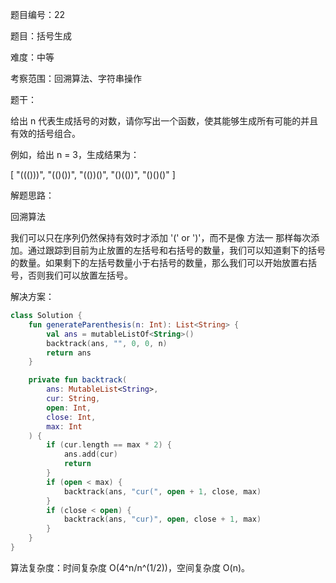 题目编号：22

题目：括号生成

难度：中等

考察范围：回溯算法、字符串操作

题干：

给出 n 代表生成括号的对数，请你写出一个函数，使其能够生成所有可能的并且有效的括号组合。

例如，给出 n = 3，生成结果为：

[
  "((()))",
  "(()())",
  "(())()",
  "()(())",
  "()()()"
]

解题思路：

回溯算法

我们可以只在序列仍然保持有效时才添加 '(' or ')'，而不是像 方法一 那样每次添加。通过跟踪到目前为止放置的左括号和右括号的数量，我们可以知道剩下的括号的数量。如果剩下的左括号数量小于右括号的数量，那么我们可以开始放置右括号，否则我们可以放置左括号。

解决方案：

```kotlin
class Solution {
    fun generateParenthesis(n: Int): List<String> {
        val ans = mutableListOf<String>()
        backtrack(ans, "", 0, 0, n)
        return ans
    }

    private fun backtrack(
        ans: MutableList<String>,
        cur: String,
        open: Int,
        close: Int,
        max: Int
    ) {
        if (cur.length == max * 2) {
            ans.add(cur)
            return
        }
        if (open < max) {
            backtrack(ans, "cur(", open + 1, close, max)
        }
        if (close < open) {
            backtrack(ans, "cur)", open, close + 1, max)
        }
    }
}
```

算法复杂度：时间复杂度 O(4^n/n^(1/2))，空间复杂度 O(n)。